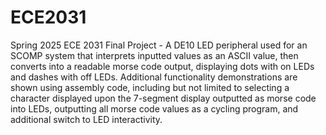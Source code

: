 # ECE2031
Spring 2025 ECE 2031 Final Project - A DE10 LED peripheral used for an SCOMP system that interprets inputted values as an ASCII value, then converts into a readable morse code output, displaying dots with on LEDs and dashes with off LEDs. Additional functionality demonstrations are shown using assembly code, including but not limited to selecting a character displayed upon the 7-segment display outputted as morse code into LEDs, outputting all morse code values as a cycling program, and additional switch to LED interactivity.
